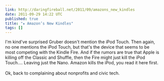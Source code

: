 ```yaml
---
link: http://daringfireball.net/2011/09/amazons_new_kindles
date: 2011-09-29 14:22 UTC
published: true
title: "★ Amazon’s New Kindles"
tags: []
---
```


I'm kind've surprised Gruber doesn't mention the iPod Touch. Then again, no one mentions the iPod Touch, but that's the device that seems to be most competing with the Kindle Fire. And if the rumors are true that Apple is killing off the Classic and Shuffle, then the Fire might just kill the iPod Touch.... Leaving just the Nano. Amazon kills the iPod, you read it here first. <br><br>Ok, back to complaining about nonprofits and civic tech.
